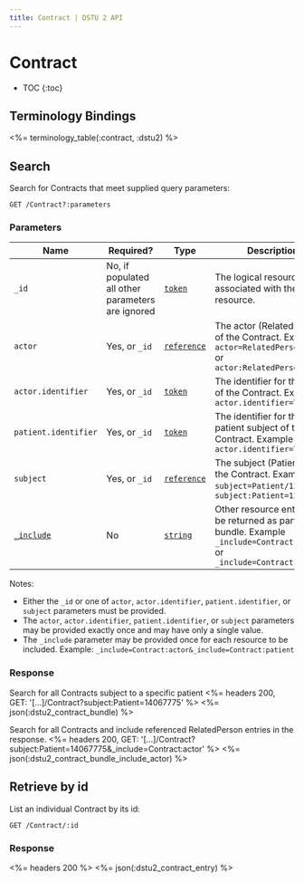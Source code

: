 ```yaml
---
title: Contract | DSTU 2 API
---
```


# Contract

* TOC
{:toc}

## Terminology Bindings

<%= terminology_table(:contract, :dstu2) %>

## Search

Search for Contracts that meet supplied query parameters:

    GET /Contract?:parameters

### Parameters

 Name                 | Required?                                                    | Type          | Description
----------------------|--------------------------------------------------------------|---------------|------------------------------------------------------------------------------------------------------------------------------
 `_id`                | No, if populated all other parameters are ignored            | [`token`]     | The logical resource id associated with the resource.
 `actor`              | Yes, or `_id`                                                | [`reference`] | The actor (RelatedPerson) of the Contract. Example: `actor=RelatedPerson/1234` or `actor:RelatedPerson=1234`
 `actor.identifier`   | Yes, or `_id`                                                | [`token`]     | The identifier for the actor of the Contract. Example `actor.identifier=TODO`
 `patient.identifier` | Yes, or `_id`                                                | [`token`]     | The identifier for the patient subject of the Contract. Example `actor.identifier=TODO`
 `subject`            | Yes, or `_id`                                                | [`reference`] | The subject (Patient) of the Contract. Example `subject=Patient/1234` or `subject:Patient=1234`
 [`_include`]         | No                                                           | [`string`]    | Other resource entries to be returned as part of the bundle. Example `_include=Contract:actor` or `_include=Contract:patient`

Notes: 

- Either the `_id` or one of `actor`, `actor.identifier`, `patient.identifier`, or `subject` parameters must be provided.
- The `actor`, `actor.identifier`, `patient.identifier`, or `subject` parameters may be provided exactly once and may have only a single value.
- The `_include` parameter may be provided once for each resource to be included. Example: `_include=Contract:actor&_include=Contract:patient`

### Response

Search for all Contracts subject to a specific patient
<%= headers 200, GET: '[...]/Contract?subject:Patient=14067775' %>
<%= json(:dstu2_contract_bundle) %>

Search for all Contracts and include referenced RelatedPerson entries in the response.
<%= headers 200, GET: '[...]/Contract?subject:Patient=14067775&_include=Contract:actor' %>
<%= json(:dstu2_contract_bundle_include_actor) %>

## Retrieve by id

List an individual Contract by its id:

    GET /Contract/:id

### Response

<%= headers 200 %>
<%= json(:dstu2_contract_entry) %>

[`reference`]: http://hl7.org/fhir/DSTU2/search.html#reference
[`string`]: http://hl7.org/fhir/DSTU2/search.html#string
[`token`]: http://hl7.org/fhir/DSTU2/search.html#token
[`_include`]: http://hl7.org/fhir/DSTU2/search.html#include
